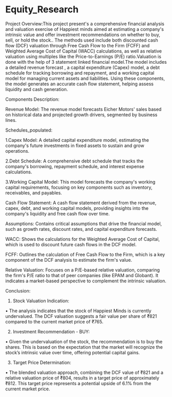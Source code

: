 # Equity_Research

Project Overview:This project present's a comprehensive financial analysis and valuation exercise of Happiest minds  aimed at estimating a company's intrinsic value and offer investment recommendations on whether to buy, sell, or hold the stock.. The methods used include both discounted cash flow (DCF) valuation through Free Cash Flow to the Firm (FCFF) and Weighted Average Cost of Capital (WACC) calculations, as well as relative valuation using multiples like the Price-to-Earnings (P/E) ratio.Valuation is done with the help of 3 statement linked financial model.The model includes a detailed revenue forecast , a capital expenditure (Capex) model, a debt schedule for tracking borrowing and repayment, and a working capital model for managing current assets and liabilities. Using these components, the model generates an accurate cash flow statement, helping assess liquidity and cash generation.

Components Description:

Revenue Model: The revenue model forecasts Eicher Motors' sales based on historical data and projected growth drivers, segmented by business lines.

Schedules_populated:

1.Capex Model: A detailed capital expenditure model, estimating the company's future investments in fixed assets to sustain and grow operations.

2.Debt Schedule: A comprehensive debt schedule that tracks the company's borrowing, repayment schedule, and interest expense calculations.

3.Working Capital Model: This model forecasts the company's working capital requirements, focusing on key components such as inventory, receivables, and payables.

Cash Flow Statement: A cash flow statement derived from the revenue, capex, debt, and working capital models, providing insights into the company's liquidity and free cash flow over time.

Assumptions: Contains critical assumptions that drive the financial model, such as growth rates, discount rates, and capital expenditure forecasts.

WACC: Shows the calculations for the Weighted Average Cost of Capital, which is used to discount future cash flows in the DCF model.

FCFF: Outlines the calculation of Free Cash Flow to the Firm, which is a key component of the DCF analysis to estimate the firm's value.

Relative Valuation: Focuses on a P/E-based relative valuation, comparing the firm's P/E ratio to that of peer companies (like EPAM and Globant). It indicates a market-based perspective to complement the intrinsic valuation.

Conclusion:
1.	Stock Valuation Indication:
   
•	The analysis indicates that the stock of Happiest Minds is currently undervalued. The DCF valuation suggests a fair value per share of ₹821 compared to the current market price of ₹765.

2.	Investment Recommendation - BUY:
    
•	Given the undervaluation of the stock, the recommendation is to buy the shares. This is based on the expectation that the market will recognize the stock’s intrinsic value over time, offering potential capital gains.

3.	Target Price Determination:
	
•	The blended valuation approach, combining the DCF value of ₹821 and a relative valuation price of ₹804, results in a target price of approximately ₹812. This target price represents a potential upside of 6.1% from the current market price.
